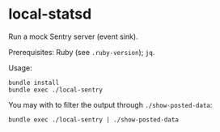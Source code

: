 # local-statsd

Run a mock Sentry server (event sink).

Prerequisites: Ruby (see `.ruby-version`); `jq`.

Usage:

```shell
bundle install
bundle exec ./local-sentry
```

You may with to filter the output through `./show-posted-data`:

```shell
bundle exec ./local-sentry | ./show-posted-data
```
